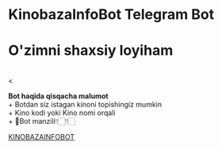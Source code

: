 # KinobazaInfoBot Telegram Bot

# O'zimni shaxsiy loyiham
<br>
< <p><b>Bot haqida qisqacha malumot</b><br>
+ Botdan siz istagan kinoni topishingiz mumkin<br>
+ Kino kodi yoki Kino nomi orqali <br>
+ 🤖Bot manzili👇🏻👇🏻<br>
</p>
<a href="https://t.me/KinoBazaInfoBot">KINOBAZAINFOBOT</a>
